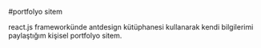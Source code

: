#portfolyo sitem

react.js frameworkünde antdesign kütüphanesi kullanarak kendi bilgilerimi paylaştığım kişisel portfolyo sitem.
